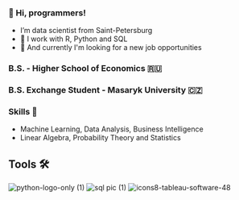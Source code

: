 ### 👋 Hi, programmers! 
- I’m data scientist from Saint-Petersburg
- 🤤 I work with R, Python and SQL
- 👀 And currently I'm looking for a new job opportunities

### B.S. - Higher School of Economics 🇷🇺
### B.S. Exchange Student - Masaryk University 🇨🇿

### Skills 💪
- Machine Learning, Data Analysis, Business Intelligence
- Linear Algebra, Probability Theory and Statistics

## Tools 🛠
![python-logo-only (1)](https://github.com/EgorDulesov/EgorDulesov/assets/97967606/b7316ce3-b9fd-466b-ad1a-80a48a2fc7e8) ![sql pic (1)](https://github.com/EgorDulesov/EgorDulesov/assets/97967606/7f8b8631-9274-4749-9bb5-3aa2d5347a83) ![icons8-tableau-software-48](https://github.com/EgorDulesov/EgorDulesov/assets/97967606/26838be6-ad15-4056-a6f7-41272e2adb35)

<!---
EgorDulesov/EgorDulesov is a ✨ special ✨ repository because its `README.md` (this file) appears on your GitHub profile.
You can click the Preview link to take a look at your changes.
--->

